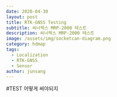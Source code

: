 ```yaml
---
date: 2020-04-30
layout: post
title: RTK-GNSS Testing
subtitle: 씨너렉스 MRP-2000 테스트
description: 씨너렉스 MRP-2000 테스트
image: /assets/img/socketcan-diagram.png
category: hdmap
tags:
  - Localization
  - RTK-GNSS
  - Sensor
author: junsang
---
```

#TEST
어떻게 써야되지
